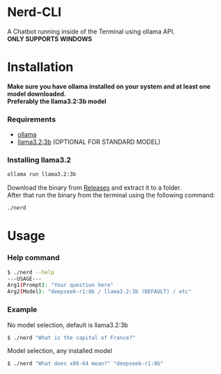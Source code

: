 # Nerd-CLI

A Chatbot running inside of the Terminal using ollama API.  
**ONLY SUPPORTS WINDOWS**

# Installation

**Make sure you have ollama installed on your system and at least one model downloaded.**  
**Preferably the llama3.2:3b model**

### Requirements

- [ollama](https://ollama.com/)
- [llama3.2:3b](https://ollama.com/library/llama3.2:3b) (OPTIONAL FOR STANDARD MODEL)

### Installing llama3.2

```bash
ollama run llama3.2:3b
```

Download the binary from [Releases](https://github.com/aspect22/Nerd-CLI/releases) and extract it to a folder.  
After that run the binary from the terminal using the following command:

```bash
./nerd
```

# Usage

### Help command

```bash
$ ./nerd --help
---USAGE---
Arg1(Prompt): "Your question here"
Arg2(Model): "deepseek-r1:8b / llama3.2:3b (DEFAULT) / etc"
```

### Example

No model selection, default is llama3.2:3b

```bash
$ ./nerd "What is the capital of France?"
```

Model selection, any installed model

```bash
$ ./nerd "What does x86-64 mean?" "deepseek-r1:8b"
```
